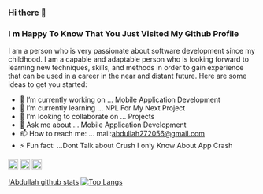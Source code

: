 ### Hi there 👋 

### I m Happy To Know That You Just Visited My Github Profile

I am a person who is very passionate about software development since my childhood. I am a capable and adaptable person who is looking forward to learning new techniques, skills, and methods in order to gain experience that can be used in a career in the near and distant future.
Here are some ideas to get you started:

- 🔭 I’m currently working on ... Mobile Application Development
- 🌱 I’m currently learning ... NPL For My Next Project
- 👯 I’m looking to collaborate on ... Projects
- 💬 Ask me about ... Mobile Application Development
- 📫 How to reach me: ... mail:abdullah272056@gmail.com
- ⚡ Fun fact: ...Dont Talk about Crush I only Know About App Crash


[<img src='https://cdn.jsdelivr.net/npm/simple-icons@3.0.1/icons/hackerrank.svg' alt='github' height='20'>](https://www.hackerrank.com/abdullah272056) [<img src='https://cdn.jsdelivr.net/npm/simple-icons@3.0.1/icons/linkedin.svg' alt='linkedin' height='20'>](https://www.linkedin.com/in/abdullah-al-aman-922013194/) [<img src='https://cdn.jsdelivr.net/npm/simple-icons@3.0.1/icons/facebook.svg' alt='facebook' height='20'>](https://www.facebook.com/Abdullah328338)


[!Abdullah github stats](https://github-readme-stats.vercel.app/api?username=naser41006&show_icons=true&theme=radical)
[![Top Langs](https://github-readme-stats.vercel.app/api/top-langs/?username=Abdullah272056&layout=compact)](https://github.com/Abdullah272056/github-readme-stats)
